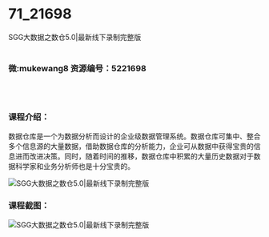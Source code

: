 # 71_21698
SGG大数据之数仓5.0|最新线下录制完整版
<br/></br>
<h3>微:mukewang8 资源编号：5221698</h3>
<br/></br>
<h3>课程介绍：</h3>
<p>数据仓库是一个为数据分析而设计的企业级数据管理系统。数据仓库可集中、整合多个信息源的大量数据，借助数据仓库的分析能力，企业可从数据中获得宝贵的信息进而改进决策。同时，随着时间的推移，数据仓库中积累的大量历史数据对于数据科学家和业务分析师也是十分宝贵的。</p>
<p><img src="https://www.ko996.com/wp-content/uploads/img/2021/11/1-47-300x189.png" alt="SGG大数据之数仓5.0|最新线下录制完整版"></p>
<div class="info-desc">
<h3>课程截图：</h3>
<p><img src="https://www.ko996.com/wp-content/uploads/img/2021/11/2-36.png" alt="SGG大数据之数仓5.0|最新线下录制完整版"></p>


			
</div>
